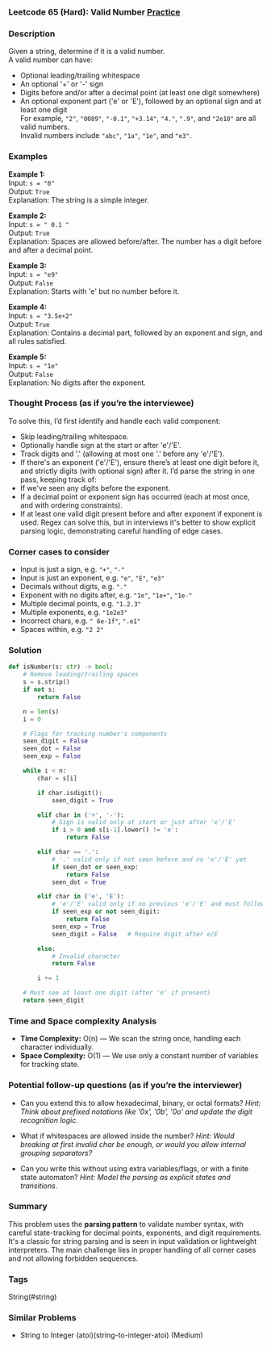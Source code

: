 ### Leetcode 65 (Hard): Valid Number [Practice](https://leetcode.com/problems/valid-number)

### Description  
Given a string, determine if it is a valid number.  
A valid number can have:
- Optional leading/trailing whitespace
- An optional '+' or '-' sign
- Digits before and/or after a decimal point (at least one digit somewhere)
- An optional exponent part ('e' or 'E'), followed by an optional sign and at least one digit  
For example, `"2"`, `"0089"`, `"-0.1"`, `"+3.14"`, `"4."`, `".9"`, and `"2e10"` are all valid numbers.  
Invalid numbers include `"abc"`, `"1a"`, `"1e"`, and `"e3"`.

### Examples  

**Example 1:**  
Input: `s = "0"`  
Output: `True`  
Explanation: The string is a simple integer.

**Example 2:**  
Input: `s = " 0.1 "`  
Output: `True`  
Explanation: Spaces are allowed before/after. The number has a digit before and after a decimal point.

**Example 3:**  
Input: `s = "e9"`  
Output: `False`  
Explanation: Starts with 'e' but no number before it.

**Example 4:**  
Input: `s = "3.5e+2"`  
Output: `True`  
Explanation: Contains a decimal part, followed by an exponent and sign, and all rules satisfied.

**Example 5:**  
Input: `s = "1e"`  
Output: `False`  
Explanation: No digits after the exponent.

### Thought Process (as if you’re the interviewee)  
To solve this, I’d first identify and handle each valid component:
- Skip leading/trailing whitespace.
- Optionally handle sign at the start or after 'e'/'E'.
- Track digits and '.' (allowing at most one '.' before any 'e'/'E').
- If there's an exponent ('e'/'E'), ensure there’s at least one digit before it, and strictly digits (with optional sign) after it.
I’d parse the string in one pass, keeping track of:
- If we've seen any digits before the exponent.
- If a decimal point or exponent sign has occurred (each at most once, and with ordering constraints).
- If at least one valid digit present before and after exponent if exponent is used.
Regex can solve this, but in interviews it's better to show explicit parsing logic, demonstrating careful handling of edge cases.

### Corner cases to consider  
- Input is just a sign, e.g. `"+"`, `"-"`
- Input is just an exponent, e.g. `"e"`, `"E"`, `"e3"`
- Decimals without digits, e.g. `"."`
- Exponent with no digits after, e.g. `"1e"`, `"1e+"`, `"1e-"`
- Multiple decimal points, e.g. `"1.2.3"`
- Multiple exponents, e.g. `"1e2e3"`
- Incorrect chars, e.g. `" 6e-1f"`, `".e1"`
- Spaces within, e.g. `"2 2"`

### Solution

```python
def isNumber(s: str) -> bool:
    # Remove leading/trailing spaces
    s = s.strip()
    if not s:
        return False

    n = len(s)
    i = 0

    # Flags for tracking number's components
    seen_digit = False
    seen_dot = False
    seen_exp = False

    while i < n:
        char = s[i]

        if char.isdigit():
            seen_digit = True

        elif char in ('+', '-'):
            # Sign is valid only at start or just after 'e'/'E'
            if i > 0 and s[i-1].lower() != 'e':
                return False

        elif char == '.':
            # '.' valid only if not seen before and no 'e'/'E' yet
            if seen_dot or seen_exp:
                return False
            seen_dot = True

        elif char in ('e', 'E'):
            # 'e'/'E' valid only if no previous 'e'/'E' and must follow digit
            if seen_exp or not seen_digit:
                return False
            seen_exp = True
            seen_digit = False   # Require digit after e/E

        else:
            # Invalid character
            return False

        i += 1

    # Must see at least one digit (after 'e' if present)
    return seen_digit
```

### Time and Space complexity Analysis  

- **Time Complexity:** O(n) — We scan the string once, handling each character individually.
- **Space Complexity:** O(1) — We use only a constant number of variables for tracking state.

### Potential follow-up questions (as if you’re the interviewer)  

- Can you extend this to allow hexadecimal, binary, or octal formats?
  *Hint: Think about prefixed notations like '0x', '0b', '0o' and update the digit recognition logic.*

- What if whitespaces are allowed inside the number?
  *Hint: Would breaking at first invalid char be enough, or would you allow internal grouping separators?*

- Can you write this without using extra variables/flags, or with a finite state automaton?
  *Hint: Model the parsing as explicit states and transitions.*

### Summary
This problem uses the **parsing pattern** to validate number syntax, with careful state-tracking for decimal points, exponents, and digit requirements. It's a classic for string parsing and is seen in input validation or lightweight interpreters. The main challenge lies in proper handling of all corner cases and not allowing forbidden sequences.

### Tags
String(#string)

### Similar Problems
- String to Integer (atoi)(string-to-integer-atoi) (Medium)